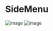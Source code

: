 # SideMenu

![image](https://user-images.githubusercontent.com/63106764/223394803-541d70c0-6227-4e48-ad15-5470436d1544.png)
![image](https://user-images.githubusercontent.com/63106764/223394730-848eb4ea-d770-4332-9221-6978b08c4528.png)

